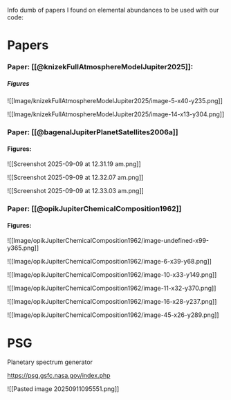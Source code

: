 Info dumb of papers I found on elemental abundances to be used with our code: 
# Papers 
### Paper: [[@knizekFullAtmosphereModelJupiter2025]]:

##### Figures 

![[Image/knizekFullAtmosphereModelJupiter2025/image-5-x40-y235.png]] 
 
![[Image/knizekFullAtmosphereModelJupiter2025/image-14-x13-y304.png]] 
 


### Paper: [[@bagenalJupiterPlanetSatellites2006a]]

#### Figures: 
![[Screenshot 2025-09-09 at 12.31.19 am.png]]

![[Screenshot 2025-09-09 at 12.32.07 am.png]]

![[Screenshot 2025-09-09 at 12.33.03 am.png]]

### Paper: [[@opikJupiterChemicalComposition1962]]

#### Figures:

![[Image/opikJupiterChemicalComposition1962/image-undefined-x99-y365.png]] 
 
![[Image/opikJupiterChemicalComposition1962/image-6-x39-y68.png]] 
 
![[Image/opikJupiterChemicalComposition1962/image-10-x33-y149.png]] 
 
![[Image/opikJupiterChemicalComposition1962/image-11-x32-y370.png]] 
 
![[Image/opikJupiterChemicalComposition1962/image-16-x28-y237.png]] 
 
![[Image/opikJupiterChemicalComposition1962/image-45-x26-y289.png]] 
 





# PSG

Planetary spectrum generator 

https://psg.gsfc.nasa.gov/index.php

![[Pasted image 20250911095551.png]]




